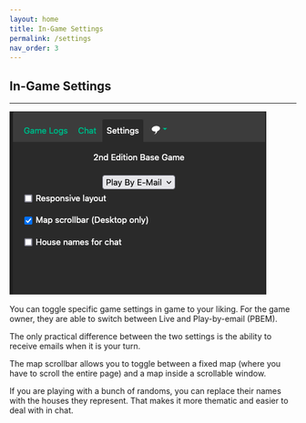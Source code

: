 ```yaml
---
layout: home
title: In-Game Settings
permalink: /settings
nav_order: 3
---
```


## In-Game Settings

---

![Map](/assets/img/settings.png)


You can toggle specific game settings in game to your liking. For the game owner, they are able to switch between Live and Play-by-email (PBEM).

The only practical difference between the two settings is the ability to receive emails when it is your turn.

The map scrollbar allows you to toggle between a fixed map (where you have to scroll the entire page) and a map inside a scrollable window.

If you are playing with a bunch of randoms, you can replace their names with the houses they represent. That makes it more thematic and easier to deal with in chat.
